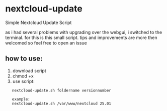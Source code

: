 # nextcloud-update
Simple Nextcloud Update Script

as i had several problems with upgrading over the webgui, i switched to the terminal. for this is this small script. 
tips and improvements are more then welcomed so feel free to open an issue

## how to use:
 1. download script
 2.  chmod +x 
 3.  use script:
 ```
    nextcloud-update.sh foldername versionnumber
 ```
 ```
    example:
    nextcloud-update.sh /var/www/nextcloud 25.01
 ```
